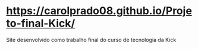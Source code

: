 # https://carolprado08.github.io/Projeto-final-Kick/
Site desenvolvido como trabalho final do curso de tecnologia da Kick
